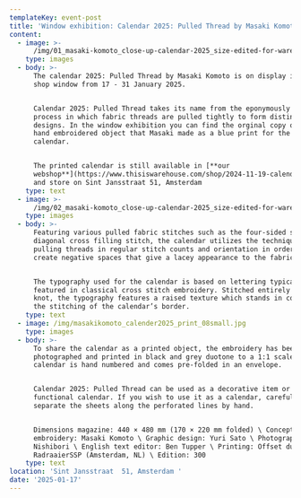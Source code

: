 ```yaml
---
templateKey: event-post
title: 'Window exhibition: Calendar 2025: Pulled Thread by Masaki Komoto'
content:
  - image: >-
      /img/01_masaki-komoto_close-up-calendar-2025_size-edited-for-warehouse-website.jpg
    type: images
  - body: >-
      The calendar 2025: Pulled Thread by Masaki Komoto is on display in our
      shop window from 17 - 31 January 2025. 


      Calendar 2025: Pulled Thread takes its name from the eponymously titled
      process in which fabric threads are pulled tightly to form distinct
      designs. In the window exhibition you can find the orginal copy of the
      hand embroidered object that Masaki made as a blue print for the printed
      calendar. 


      The printed calendar is still available in [**our
      webshop**](https://www.thisiswarehouse.com/shop/2024-11-19-calendar-2025-pulled-thread)
      and store on Sint Jansstraat 51, Amsterdam
    type: text
  - image: >-
      /img/02_masaki-komoto_close-up-calendar-2025_size-edited-for-warehouse-website.jpg
    type: images
  - body: >-
      Featuring various pulled fabric stitches such as the four-sided stitch and
      diagonal cross filling stitch, the calendar utilizes the technique of
      pulling threads in regular stitch counts and orientation in order to
      create negative spaces that give a lacey appearance to the fabric.


      The typography used for the calendar is based on lettering typically
      featured in classical cross stitch embroidery. Stitched entirely in French
      knot, the typography features a raised texture which stands in contrast to
      the stitching of the calendar’s border.
    type: text
  - image: /img/masakikomoto_calender2025_print_08small.jpg
    type: images
  - body: >-
      To share the calendar as a printed object, the embroidery has been
      photographed and printed in black and grey duotone to a 1:1 scale. Each
      calendar is hand numbered and comes pre-folded in an envelope. 


      Calendar 2025: Pulled Thread can be used as a decorative item or as a
      functional calendar. If you wish to use it as a calendar, carefully
      separate the sheets along the perforated lines by hand.


      Dimensions magazine: 440 × 480 mm (170 × 220 mm folded) \ Concept and
      embroidery: Masaki Komoto \ Graphic design: Yuri Sato \ Photography: Ayako
      Nishibori \ English text editor: Ben Tupper \ Printing: Offset duotone at
      RadraaierSSP (Amsterdam, NL) \ Edition: 300
    type: text
location: 'Sint Jansstraat  51, Amsterdam '
date: '2025-01-17'
---
```


